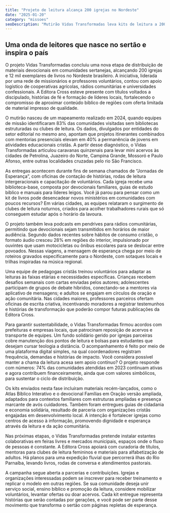 ```yaml
---
title: "Projeto de leitura alcança 200 igrejas no Nordeste"
date: "2025-01-20"
category: "missoes"
seoDescription: "Mutirão Vidas Transformadas leva kits de leitura a 200 igrejas do Nordeste com apoio de redes missionárias e voluntários locais."
---
```


## Uma onda de leitores que nasce no sertão e inspira o país

O projeto Vidas Transformadas concluiu uma nova etapa de distribuição de materiais devocionais em comunidades sertanejas, alcançando 200 igrejas e 12 mil exemplares de livros no Nordeste brasileiro. A iniciativa, liderada por uma rede de missionários e professores voluntários, contou com apoio logístico de cooperativas agrícolas, rádios comunitárias e universidades confessionais. A Editora Cross esteve presente com títulos voltados a discipulado, histórias de fé e formação de líderes locais, fortalecendo o compromisso de aproximar conteúdo bíblico de regiões com oferta limitada de material impresso de qualidade.

O mutirão nasceu de um mapeamento realizado em 2024, quando equipes de missão identificaram 83% das comunidades visitadas sem bibliotecas estruturadas ou clubes de leitura. Os dados, divulgados por entidades do setor editorial no mesmo ano, apontam que projetos itinerantes combinados com mentorias presenciais elevam em 40% a permanência de jovens em atividades educacionais cristãs. A partir desse diagnóstico, o Vidas Transformadas articulou caravanas quinzenais para levar mini acervos às cidades de Petrolina, Juazeiro do Norte, Campina Grande, Mossoró e Paulo Afonso, entre outras localidades cruzadas pelo rio São Francisco.

As entregas acontecem durante fins de semana chamados de “Jornadas de Esperança”, com oficinas de contação de histórias, rodas de leitura intergeracionais e capacitação de voluntários. Cada igreja recebe uma biblioteca-base, composta por devocionais familiares, guias de estudo bíblico e manuais para líderes leigos. Você já parou para pensar como um kit de livros pode desencadear novos ministérios em comunidades com poucos recursos? Em várias cidades, as equipes relataram o surgimento de clubes de leitura noturnos, criados para acolher trabalhadores rurais que só conseguem estudar após o horário da lavoura.

O projeto também leva podcasts em pendrives para rádios comunitárias, permitindo que devocionais sejam transmitidos em horários de maior audiência. Segundo dados recentes sobre hábitos de consumo cristão, o formato áudio cresceu 28% em regiões do interior, impulsionado por ouvintes que usam motocicletas ou ônibus escolares para se deslocar entre povoados. Nessas viagens, a mensagem de esperança chega por meio de roteiros gravados especificamente para o Nordeste, com sotaques locais e trilhas inspiradas na música regional.

Uma equipe de pedagogas cristãs treinou voluntários para adaptar as leituras às faixas etárias e necessidades específicas. Crianças recebem desafios semanais com cartas enviadas pelos autores; adolescentes participam de grupos de debate híbridos, conectando-se a mentores via aplicativo de mensagens; e adultos se engajam em círculos de oração e ação comunitária. Nas cidades maiores, professores parceiros ofertam oficinas de escrita criativa, incentivando moradores a registrar testemunhos e histórias de transformação que poderão compor futuras publicações da Editora Cross.

Para garantir sustentabilidade, o Vidas Transformadas firmou acordos com prefeituras e empresas locais, que patrocinam reposição de acervos e transporte de equipes. Um fundo solidário gerido por igrejas parceiras cobre manutenção dos pontos de leitura e bolsas para estudantes que desejam cursar teologia a distância. O acompanhamento é feito por meio de uma plataforma digital simples, na qual coordenadores registram frequência, demandas e histórias de impacto. Você considera possível manter a chama da leitura acesa sem apoio contínuo? O projeto responde com números: 74% das comunidades atendidas em 2023 continuam ativas e agora contribuem financeiramente, ainda que com valores simbólicos, para sustentar o ciclo de distribuição.

Os kits enviados nesta fase incluíram materiais recém-lançados, como o Atlas Bíblico Interativo e o devocional Famílias em Oração versão ampliada, adaptados para contextos familiares com estruturas ampliadas e presença marcante de avós cuidadores. Também foram entregues guias de cidadania e economia solidária, resultado de parceria com organizações cristãs engajadas em desenvolvimento local. A intenção é fortalecer igrejas como centros de acesso à informação, promovendo dignidade e esperança através da leitura e da ação comunitária.

Nas próximas etapas, o Vidas Transformadas pretende instalar estantes colaborativas em feiras livres e mercados municipais, espaços onde o fluxo de pessoas é constante. A Editora Cross apoiará com curadoria de títulos, mentoras para clubes de leitura femininos e materiais para alfabetização de adultos. Há planos para uma expedição fluvial que percorrerá ilhas do Rio Parnaíba, levando livros, rodas de conversa e atendimentos pastorais.

A campanha segue aberta a parcerias e contribuições. Igrejas e organizações interessadas podem se inscrever para receber treinamento e replicar o modelo em outras regiões. Se sua comunidade deseja unir serviço social, ensino bíblico e promoção da leitura, considere mobilizar voluntários, levantar ofertas ou doar acervos. Cada kit entregue representa histórias que serão contadas por gerações, e você pode ser parte desse movimento que transforma o sertão com páginas repletas de esperança.
